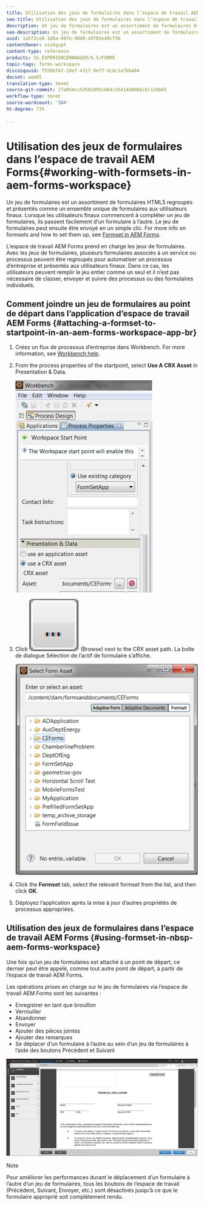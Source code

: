 ```yaml
---
title: Utilisation des jeux de formulaires dans l’espace de travail AEM Forms
seo-title: Utilisation des jeux de formulaires dans l’espace de travail AEM Forms
description: Un jeu de formulaires est un assortiment de formulaires HTML5 regroupés et présentés comme un ensemble unique de formulaires aux utilisateurs finaux. Découvrez comment utiliser des jeux de formulaires dans l’espace de travail AEM Forms.
seo-description: Un jeu de formulaires est un assortiment de formulaires HTML5 regroupés et présentés comme un ensemble unique de formulaires aux utilisateurs finaux. Découvrez comment utiliser des jeux de formulaires dans l’espace de travail AEM Forms.
uuid: 1a5f3ce8-1d6a-497e-90d0-49765e40cf3b
contentOwner: vishgupt
content-type: reference
products: SG_EXPERIENCEMANAGER/6.5/FORMS
topic-tags: forms-workspace
discoiquuid: f550b747-2def-4317-9ef7-dc6c1e7bb404
docset: aem65
translation-type: tm+mt
source-git-commit: 27a054cc5d502d95c664c3b414d0066c6c120b65
workflow-type: tm+mt
source-wordcount: '384'
ht-degree: 73%

---
```



# Utilisation des jeux de formulaires dans l’espace de travail AEM Forms{#working-with-formsets-in-aem-forms-workspace}

Un jeu de formulaires est un assortiment de formulaires HTML5 regroupés et présentés comme un ensemble unique de formulaires aux utilisateurs finaux. Lorsque les utilisateurs finaux commencent à compléter un jeu de formulaires, ils passent facilement d’un formulaire à l’autre. Le jeu de formulaires peut ensuite être envoyé en un simple clic. For more info on formsets and how to set them up, see [Formset in AEM Forms](../../forms/using/formset-in-aem-forms.md).

L’espace de travail AEM Forms prend en charge les jeux de formulaires. Avec les jeux de formulaires, plusieurs formulaires associés à un service ou processus peuvent être regroupés pour automatiser un processus d’entreprise et présentés aux utilisateurs finaux. Dans ce cas, les utilisateurs peuvent remplir le jeu entier comme un seul et il n’est pas nécessaire de classer, envoyer et suivre des processus ou des formulaires individuels.

## Comment joindre un jeu de formulaires au point de départ dans l’application d’espace de travail AEM Forms {#attaching-a-formset-to-startpoint-in-an-aem-forms-workspace-app-br}

1. Créez un flux de processus d’entreprise dans Workbench. For more information, see [Workbench help](https://www.adobe.com/go/learn_aemforms_workbench_63).
1. From the process properties of the startpoint, select **Use A CRX Asset** in Presentation &amp; Data.

   ![1-3](assets/1-3.png)

1. Click ![browse](assets/browse.png) (Browse) next to the CRX asset path. La boîte de dialogue Sélection de l’actif de formulaire s’affiche.

   ![2-1](assets/2-1.png)

1. Click the **Formset** tab, select the relevant formset from the list, and then click **OK**.

1. Déployez l’application après la mise à jour d’autres propriétés de processus appropriées.

## Utilisation des jeux de formulaires dans l’espace de travail AEM Forms {#using-formset-in-nbsp-aem-forms-workspace}

Une fois qu’un jeu de formulaires est attaché à un point de départ, ce dernier peut être appelé, comme tout autre point de départ, à partir de l’espace de travail AEM Forms.

Les opérations prises en charge sur le jeu de formulaires via l’espace de travail AEM Forms sont les suivantes :

* Enregistrer en tant que brouillon
* Verrouiller
* Abandonner
* Envoyer
* Ajouter des pièces jointes
* Ajouter des remarques
* Se déplacer d’un formulaire à l’autre au sein d’un jeu de formulaires à l’aide des boutons Précédent et Suivant

![3-1](assets/3-1.png)

>[!NOTE]
>
>Pour améliorer les performances durant le déplacement d’un formulaire à l’autre d’un jeu de formulaires, tous les boutons de l’espace de travail (Précédent, Suivant, Envoyer, etc.) sont désactivés jusqu’à ce que le formulaire approprié soit complètement rendu.

